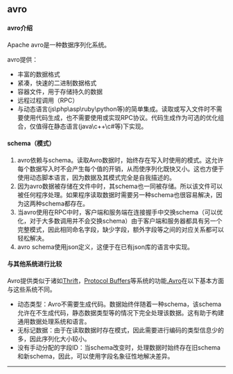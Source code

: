 ## avro
#### avro介绍
Apache avro是一种数据序列化系统。

avro提供：
* 丰富的数据格式
* 紧凑，快速的二进制数据格式
* 容器文件，用于存储持久的数据
* 远程过程调用（RPC）
* 与动态语言(js\php\asp\ruby\python等)的简单集成。读取或写入文件时不需要使用代码生成，也不需要使用或实现RPC协议。代码生成作为可选的优化组合，仅值得在静态语言(java\c++\c#等)下实现。


#### schema（模式）
1. avro依赖与schema。读取Avro数据时，始终存在写入时使用的模式。这允许每个数据写入时不会产生每个值的开销，从而使序列化既快又小。这也方便于使用动态脚本语言，因为数据及其模式完全是自我描述的。
2. 因为avro数据被存储在文件中时，其schema也一同被存储。所以该文件可以被任何程序处理。如果程序读取数据时需要另一种schema也很容易解决，因为这两种schema都存在。
3. 当avro使用在RPC中时，客户端和服务端在连接握手中交换schema（可以优化，对于大多数调用并不会交换schema）由于客户端和服务器都具有另一个完整模式，因此相同命名字段，缺少字段，额外字段等之间的对应关系都可以轻松解决。
4. avro schema使用json定义，这便于在已有json库的语言中实现。


#### 与其他系统进行比较
Avro提供类似于诸如[Thrift](http://thrift.apache.org/)，[Protocol Buffers](http://code.google.com/p/protobuf/)等系统的功能[.Avro](http://thrift.apache.org/)在以下基本方面与这些系统不同。
* 动态类型：Avro不需要生成代码。数据始终伴随着一种schema，该schema允许在不生成代码，静态数据类型等的情况下完全处理该数据。这有助于构建通用数据处理系统和语言。
* 无标记数据：由于在读取数据时存在模式，因此需要进行编码的类型信息少的多，因此序列化大小较小。
* 没有手动分配的字段ID：当schema改变时，处理数据时始终存在旧schema和新schema，因此，可以使用字段名象征性地解决差异。




----









